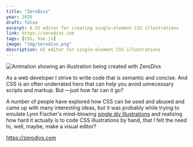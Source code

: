 ```yaml
---
title: "ZeroDivs"
year: 2020
draft: false
excerpt: A UI editor for creating single-element CSS illustrations
link: https://zerodivs.com
tags: [CSS, Vue.js]
image: "img/zerodivs.png"
description: UI editor for single-element CSS illustrations
---
```


<div>
    <img alt="Animation showing an illustration being created with ZeroDivs" class="enlarge" src="zerodivs-sample-03-x10.gif" />
</div>

As a web developer I strive to write code that is semantic and concise. And CSS is an often underrated hero that can help you avoid unnecessary scripts and markup. But —just how far can it go?

A number of people have explored how CSS can be used and abused and came up with many interesting ideas, but it was probably while trying to emulate Lynn Fischer's mind-blowing [single div illustrations](https://a.singlediv.com) and realizing how hard it actually is to code CSS illustrations by hand, that I felt the need to, well, maybe, make a visual editor?

https://zerodivs.com
